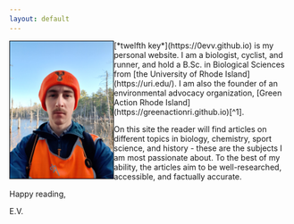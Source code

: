 ```yaml
---
layout: default
---
```

<img src="/assets/profile.jpg" alt="The author" width="185" align="left" style="border:1px solid black"/>
[*twelfth key*](https://0evv.github.io) is my personal website. I am a biologist, cyclist, and runner, and hold a B.Sc. in Biological Sciences from [the University of Rhode Island](https://uri.edu/). I am also the founder of an environmental advocacy organization, [Green Action Rhode Island](https://greenactionri.github.io)[^1].

On this site the reader will find articles on different topics in biology, chemistry, sport science, and history - these are the subjects I am most passionate about. To the best of my ability, the articles aim to be well-researched, accessible, and factually accurate.

Happy reading,

E.V.

[^1]: As of 14 April 2020, the site is under construction and has been temporarily taken offline. We anticipate a launch of the site shortly.
